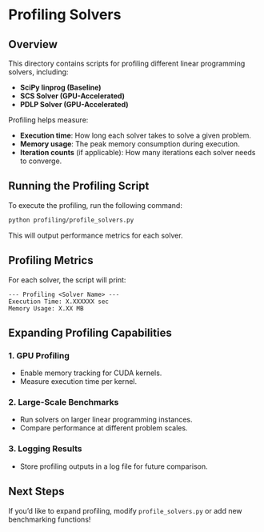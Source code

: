 # Profiling Solvers

## Overview
This directory contains scripts for profiling different linear programming solvers, including:
- **SciPy linprog (Baseline)**
- **SCS Solver (GPU-Accelerated)**
- **PDLP Solver (GPU-Accelerated)**

Profiling helps measure:
- **Execution time**: How long each solver takes to solve a given problem.
- **Memory usage**: The peak memory consumption during execution.
- **Iteration counts** (if applicable): How many iterations each solver needs to converge.

## Running the Profiling Script
To execute the profiling, run the following command:
```bash
python profiling/profile_solvers.py
```

This will output performance metrics for each solver.

## Profiling Metrics
For each solver, the script will print:
```
--- Profiling <Solver Name> ---
Execution Time: X.XXXXXX sec
Memory Usage: X.XX MB
```

## Expanding Profiling Capabilities
### 1. GPU Profiling
- Enable memory tracking for CUDA kernels.
- Measure execution time per kernel.

### 2. Large-Scale Benchmarks
- Run solvers on larger linear programming instances.
- Compare performance at different problem scales.

### 3. Logging Results
- Store profiling outputs in a log file for future comparison.

## Next Steps
If you’d like to expand profiling, modify `profile_solvers.py` or add new benchmarking functions!
